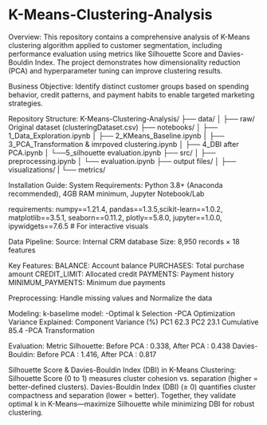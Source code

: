 # K-Means-Clustering-Analysis
Overview: This repository contains a comprehensive analysis of K-Means clustering algorithm applied to customer segmentation, including performance evaluation using metrics like Silhouette Score and Davies-Bouldin Index. The project demonstrates how dimensionality reduction (PCA) and hyperparameter tuning can improve clustering results.

Business Objective: Identify distinct customer groups based on spending behavior, credit patterns, and payment habits to enable targeted marketing strategies.

Repository Structure: K-Means-Clustering-Analysis/ ├── data/ │ ├── raw/ Original dataset (clusteringDataset.csv) ├── notebooks/ │ ├── 1_Data_Exploration.ipynb │ ├── 2_KMeans_Baseline.ipynb │ ├── 3_PCA_Transformation & imrpoved clustering.ipynb │ ├── 4_DBI after PCA.ipynb │ └──5_silhouette evaluation.ipynb ├── src/ │ ├── preprocessing.ipynb │ └── evaluation.ipynb ├── output files/ │ ├── visualizations/ | └── metrics/

Installation Guide: System Requirements: Python 3.8+ (Anaconda recommended), 4GB RAM minimum, Jupyter Notebook/Lab

requirements: numpy==1.21.4, pandas==1.3.5,scikit-learn==1.0.2, matplotlib==3.5.1, seaborn==0.11.2, plotly==5.8.0, jupyter==1.0.0, ipywidgets==7.6.5 # For interactive visuals

Data Pipeline: Source: Internal CRM database Size: 8,950 records × 18 features

Key Features: BALANCE: Account balance PURCHASES: Total purchase amount CREDIT_LIMIT: Allocated credit PAYMENTS: Payment history MINIMUM_PAYMENTS: Minimum due payments

Preprocessing: Handle missing values and Normalize the data

Modeling: k-baselime model: -Optimal k Selection -PCA Optimization Variance Explained: Component Variance (%) PC1 62.3 PC2 23.1 Cumulative 85.4 -PCA Transformation

Evaluation: Metric
Silhouette: Before PCA : 0.338, After PCA : 0.438
Davies-Bouldin: Before PCA : 1.416, After PCA : 0.817

Silhouette Score & Davies-Bouldin Index (DBI) in K-Means Clustering: Silhouette Score (0 to 1) measures cluster cohesion vs. separation (higher = better-defined clusters). Davies-Bouldin Index (DBI) (≥ 0) quantifies cluster compactness and separation (lower = better). Together, they validate optimal k in K-Means—maximize Silhouette while minimizing DBI for robust clustering.
